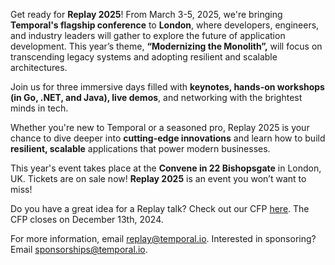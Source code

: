 Get ready for **Replay 2025**! From March 3-5, 2025, we're bringing **Temporal's flagship conference** to **London**, where developers, engineers, and industry leaders will gather to explore the future of application development.  This year’s theme, **“Modernizing the Monolith”,** will focus on transcending legacy systems and adopting resilient and scalable architectures.

Join us for three immersive days filled with **keynotes, hands-on workshops (in Go, .NET, and Java), live demos**, and networking with the brightest minds in tech.

Whether you're new to Temporal or a seasoned pro, Replay 2025 is your chance to dive deeper into **cutting-edge innovations** and learn how to build **resilient, scalable** applications that power modern businesses.

This year's event takes place at the **Convene in 22 Bishopsgate** in London, UK. Tickets are on sale now! **Replay 2025** is an event you won’t want to miss!

Do you have a great idea for a Replay talk? Check out our CFP [here](http://papercall.io/replay-2025). The CFP closes on December 13th, 2024.

For more information, email [replay@temporal.io](mailto:replay@temporal.io). Interested in sponsoring? Email [sponsorships@temporal.io](mailto:sponsorships@temporal.io).
